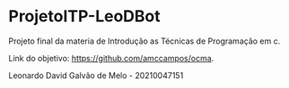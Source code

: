 # ProjetoITP-LeoDBot
Projeto final da materia de Introdução as Técnicas de Programação em c.

Link do objetivo: https://github.com/amccampos/ocma.


Leonardo David Galvão de Melo - 20210047151
